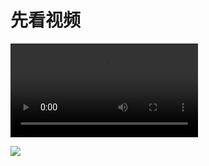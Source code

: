 # 先看视频

<video  src="https://github.com/yanshandou/fast-study/blob/main/video/app-introduce.mp4" controls></video>


![](https://tokyo-1253389072.cos.ap-tokyo.myqcloud.com/typora/20251015205003083.png)